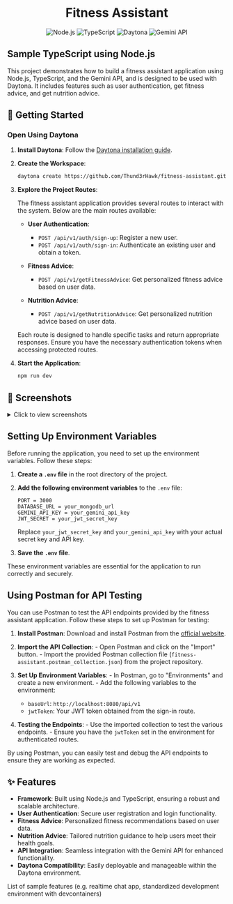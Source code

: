 <div align="center">

# Fitness Assistant

![Node.js](https://img.shields.io/badge/Node.js-339933?style=for-the-badge&logo=nodedotjs&logoColor=white)
![TypeScript](https://img.shields.io/badge/TypeScript-007ACC?style=for-the-badge&logo=typescript&logoColor=white)
![Daytona](https://img.shields.io/badge/Daytona-000000?style=for-the-badge&logo=daytona&logoColor=white)
![Gemini API](https://img.shields.io/badge/Gemini%20API-FF4500?style=for-the-badge&logo=gemini&logoColor=white)

</div>

## Sample TypeScript using Node.js

This project demonstrates how to build a fitness assistant application using Node.js, TypeScript, and the Gemini API, and is designed to be used with Daytona. It includes features such as user authentication, get fitness advice, and get nutrition advice.

## 🚀 Getting Started

### Open Using Daytona

1. **Install Daytona**: Follow the [Daytona installation guide](https://www.daytona.io/docs/installation/installation/).
2. **Create the Workspace**:

   ```bash
   daytona create https://github.com/Thund3rHawk/fitness-assistant.git
   ```

3. **Explore the Project Routes**:

   The fitness assistant application provides several routes to interact with the system. Below are the main routes available:

   - **User Authentication**:

     - `POST /api/v1/auth/sign-up`: Register a new user.
     - `POST /api/v1/auth/sign-in`: Authenticate an existing user and obtain a token.

   - **Fitness Advice**:

     - `POST /api/v1/getFitnessAdvice`: Get personalized fitness advice based on user data.

   - **Nutrition Advice**:
     - `POST /api/v1/getNutritionAdvice`: Get personalized nutrition advice based on user data.

   Each route is designed to handle specific tasks and return appropriate responses. Ensure you have the necessary authentication tokens when accessing protected routes.

4. **Start the Application**:
   ```bash
   npm run dev
   ```
## 📸 Screenshots
<details>
<summary>Click to view screenshots</summary>
   <img width="1710" alt="Screenshot 2024-12-17 at 12 48 47 AM" src="https://github.com/user-attachments/assets/0858a12a-25cb-41b1-971c-ee0673947580" />
   
   <img width="1710" alt="Screenshot 2024-12-17 at 12 50 42 AM" src="https://github.com/user-attachments/assets/d6f97517-036a-46bf-b403-cc68a13a147b" />
   
   <img width="1710" alt="Screenshot 2024-12-17 at 12 52 16 AM" src="https://github.com/user-attachments/assets/2634d222-2ccc-4f39-9d59-0f98b1a2682c" />   
   
   <img width="1710" alt="Screenshot 2024-12-17 at 1 42 20 AM" src="https://github.com/user-attachments/assets/fbc66cc6-6615-4690-89fb-3ddfd33498ba" />

</details>


## Setting Up Environment Variables

Before running the application, you need to set up the environment variables. Follow these steps:

1. **Create a `.env` file** in the root directory of the project.
2. **Add the following environment variables** to the `.env` file:

    ```plaintext
    PORT = 3000
    DATABASE_URL = your_mongodb_url
    GEMINI_API_KEY = your_gemini_api_key
    JWT_SECRET = your_jwt_secret_key
    ```

   Replace `your_jwt_secret_key` and `your_gemini_api_key` with your actual secret key and API key.

3. **Save the `.env` file**.

These environment variables are essential for the application to run correctly and securely.

## Using Postman for API Testing

You can use Postman to test the API endpoints provided by the fitness assistant application. Follow these steps to set up Postman for testing:

   1. **Install Postman**: Download and install Postman from the [official website](https://www.postman.com/downloads/).
   
   2. **Import the API Collection**:
    - Open Postman and click on the "Import" button.
    - Import the provided Postman collection file (`fitness-assistant.postman_collection.json`) from the project repository.
   
   3. **Set Up Environment Variables**:
    - In Postman, go to "Environments" and create a new environment.
    - Add the following variables to the environment:
      - `baseUrl`: `http://localhost:8080/api/v1`
      - `jwtToken`: Your JWT token obtained from the sign-in route.
   
   4. **Testing the Endpoints**:
    - Use the imported collection to test the various endpoints.
    - Ensure you have the `jwtToken` set in the environment for authenticated routes.

By using Postman, you can easily test and debug the API endpoints to ensure they are working as expected.

## ✨ Features
- **Framework**: Built using Node.js and TypeScript, ensuring a robust and scalable architecture.
- **User Authentication**: Secure user registration and login functionality.
- **Fitness Advice**: Personalized fitness recommendations based on user data.
- **Nutrition Advice**: Tailored nutrition guidance to help users meet their health goals.
- **API Integration**: Seamless integration with the Gemini API for enhanced functionality.
- **Daytona Compatibility**: Easily deployable and manageable within the Daytona environment.

List of sample features (e.g. realtime chat app, standardized development environment with devcontainers)
